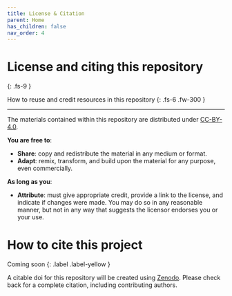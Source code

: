 ```yaml
---
title: License & Citation
parent: Home
has_children: false
nav_order: 4
---
```


# License and citing this repository
{: .fs-9 }

How to reuse and credit resources in this repository
{: .fs-6 .fw-300 }

---

The materials contained within this repository are distributed under [CC-BY-4.0](https://creativecommons.org/licenses/by/4.0/legalcode).

**You are free to**:
- **Share**: copy and redistribute the material in any medium or format.
- **Adapt**: remix, transform, and build upon the material for any purpose, even commercially.

**As long as you**:
- **Attribute**:  must give appropriate credit, provide a link to the license, and indicate if changes were made. You may do so in any reasonable manner, but not in any way that suggests the licensor endorses you or your use.

# How to cite this project

Coming soon
{: .label .label-yellow }

A citable doi for this repository will be created using [Zenodo](https://zenodo.org). Please check back for a complete citation, including contributing authors.
